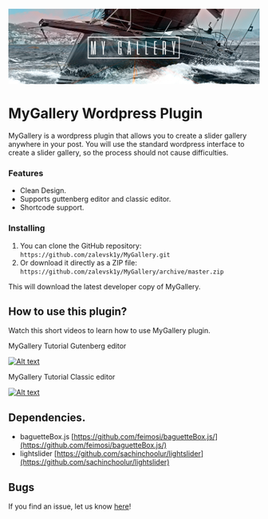 !['Alt text'](banner_header.png)

# MyGallery Wordpress Plugin

MyGallery is a wordpress plugin that allows you to create a slider gallery anywhere in your post. You will use the standard wordpress interface to create a slider gallery, so the process should not cause difficulties.


### Features

*   Clean Design.
*   Supports guttenberg editor and classic editor.
*   Shortcode support.

### Installing


1. You can clone the GitHub repository: `https://github.com/zalevsk1y/MyGallery.git`
2. Or download it directly as a ZIP file: `https://github.com/zalevsk1y/MyGallery/archive/master.zip`

This will download the latest developer copy of MyGallery.

## How to use this plugin?

Watch this short videos to learn how to use MyGallery plugin. 



MyGallery Tutorial Gutenberg editor


[![Alt text](http://img.youtube.com/vi/rW9SgwwJW6c/0.jpg)](https://www.youtube.com/watch?v=rW9SgwwJW6c) 



MyGallery Tutorial Classic editor


[![Alt text](http://img.youtube.com/vi/CwkWybGo-nI/0.jpg)](https://www.youtube.com/watch?v=CwkWybGo-nI) 


## Dependencies.

* baguetteBox.js [https://github.com/feimosi/baguetteBox.js/](https://github.com/feimosi/baguetteBox.js/)
* lightslider [https://github.com/sachinchoolur/lightslider](https://github.com/sachinchoolur/lightslider)

## Bugs ##

If you find an issue, let us know [here](https://github.com/zalevsk1y/MyGallery/issues?state=open)!
